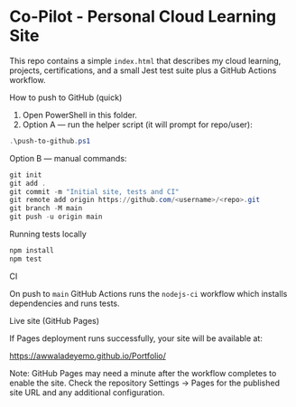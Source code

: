# Co-Pilot - Personal Cloud Learning Site

This repo contains a simple `index.html` that describes my cloud learning, projects, certifications, and a small Jest test suite plus a GitHub Actions workflow.

How to push to GitHub (quick)
1. Open PowerShell in this folder.
2. Option A — run the helper script (it will prompt for repo/user):

```powershell
.\push-to-github.ps1
```

Option B — manual commands:

```powershell
git init
git add .
git commit -m "Initial site, tests and CI"
git remote add origin https://github.com/<username>/<repo>.git
git branch -M main
git push -u origin main
```

Running tests locally

```powershell
npm install
npm test
```

CI

On push to `main` GitHub Actions runs the `nodejs-ci` workflow which installs dependencies and runs tests.

Live site (GitHub Pages)

If Pages deployment runs successfully, your site will be available at:

https://awwaladeyemo.github.io/Portfolio/

Note: GitHub Pages may need a minute after the workflow completes to enable the site. Check the repository Settings → Pages for the published site URL and any additional configuration.
